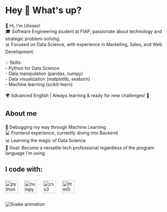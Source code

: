 <h1 align="left">Hey 👋 What's up?</h1>

###

<p align="left">👋 Hi, I'm Ulisses!  <br>🎓 Software Engineering student at FIAP, passionate about technology and strategic problem-solving.  <br>📊 Focused on Data Science, with experience in Marketing, Sales, and Web Development.  <br><br>💡 Skills:  <br>- Python for Data Science  <br>- Data manipulation (pandas, numpy)  <br>- Data visualization (matplotlib, seaborn)  <br>- Machine learning (scikit-learn)  <br><br>🌍 Advanced English | Always learning & ready for new challenges! 🚀</p>

###

<h2 align="left">About me</h2>

###

<p align="left">🐛 Debugging my way through Machine Learning<br>💻 Frontend experience, currently diving into Backend  <br>📊 Learning the magic of Data Science<br>🎯 Goal: Become a versatile tech professional regardless of the program language I'm using</p>

###

<h2 align="left">I code with:</h2>

###

<div align="left">
  <img src="https://cdn.jsdelivr.net/gh/devicons/devicon/icons/python/python-original.svg" height="40" alt="python logo"  />
  <img width="12" />
  <img src="https://cdn.jsdelivr.net/gh/devicons/devicon/icons/numpy/numpy-original.svg" height="40" alt="numpy logo"  />
  <img width="12" />
  <img src="https://cdn.jsdelivr.net/gh/devicons/devicon/icons/css3/css3-original.svg" height="40" alt="css3 logo"  />
  <img width="12" />
  <img src="https://cdn.jsdelivr.net/gh/devicons/devicon/icons/html5/html5-original.svg" height="40" alt="html5 logo"  />
</div>

###

<img src="https://raw.githubusercontent.com/ulisseswrk/ulisseswrk/output/snake.svg" alt="Snake animation" />

###
